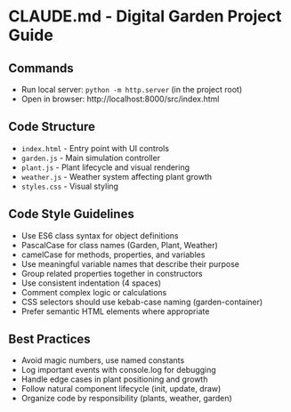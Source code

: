 # CLAUDE.md - Digital Garden Project Guide

## Commands
- Run local server: `python -m http.server` (in the project root)
- Open in browser: http://localhost:8000/src/index.html

## Code Structure
- `index.html` - Entry point with UI controls
- `garden.js` - Main simulation controller
- `plant.js` - Plant lifecycle and visual rendering
- `weather.js` - Weather system affecting plant growth
- `styles.css` - Visual styling

## Code Style Guidelines
- Use ES6 class syntax for object definitions
- PascalCase for class names (Garden, Plant, Weather)
- camelCase for methods, properties, and variables
- Use meaningful variable names that describe their purpose
- Group related properties together in constructors
- Use consistent indentation (4 spaces)
- Comment complex logic or calculations
- CSS selectors should use kebab-case naming (garden-container)
- Prefer semantic HTML elements where appropriate

## Best Practices
- Avoid magic numbers, use named constants
- Log important events with console.log for debugging
- Handle edge cases in plant positioning and growth
- Follow natural component lifecycle (init, update, draw)
- Organize code by responsibility (plants, weather, garden)